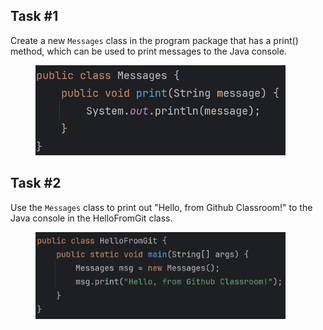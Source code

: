 ## Task #1
Create a new `Messages` class in the program package that has a print() method,
which can be used to print messages to the Java console.

<img src="imgs/lab_9.png" style="width: 400px; margin-left: 40px;">

## Task #2
Use the `Messages` class to print out "Hello, from Github Classroom!" to the
Java console in the HelloFromGit class.

<img src="imgs/lab_8.png" style="width: 400px; margin-left: 40px;">
